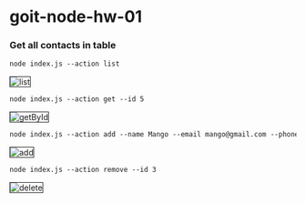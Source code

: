# goit-node-hw-01

### Get all contacts in table

```diff
node index.js --action list
```

<img src="https://ibb.co/7twVPbs/get-all-contacts.jpg" alt="list" border="1" />

```diff
node index.js --action get --id 5
```

<img src="https://ibb.co/9W1VmfB/get-contact-by-id.jpg" alt="getById" border="1" />

```diff
node index.js --action add --name Mango --email mango@gmail.com --phone 322-22-22
```

<img src="https://ibb.co/5Rnk0p5/add-contact.jpg" alt="add" border="1" />

```diff
node index.js --action remove --id 3
```

<img src="https://ibb.co/kBGp6S2/delete-contact.jpg" alt="delete" border="1" />

